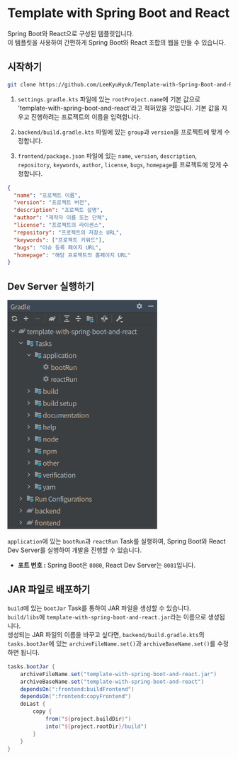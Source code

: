 # Template with Spring Boot and React

Spring Boot와 React으로 구성된 템플릿입니다.  
이 템플릿을 사용하여 간편하게 Spring Boot와 React 조합의 웹을 만들 수 있습니다.

## 시작하기

```sh
git clone https://github.com/LeeKyuHyuk/Template-with-Spring-Boot-and-React.git ProjectName
```

1. `settings.gradle.kts` 파일에 있는 `rootProject.name`에 기본 값으로 'template-with-spring-boot-and-react'라고 적혀있을 것입니다. 기본 값을 지우고 진행하려는 프로젝트의 이름을 입력합니다.

2. `backend/build.gradle.kts` 파일에 있는 `group`과 `version`을 프로젝트에 맞게 수정합니다.

3. `frontend/package.json` 파일에 있는 `name`, `version`, `description`, `repository`, `keywords`, `author`, `license`, `bugs`, `homepage`를 프로젝트에 맞게 수정합니다.

```json
{
  "name": "프로젝트 이름",
  "version": "프로젝트 버전",
  "description": "프로젝트 설명",
  "author": "제작자 이름 또는 단체",
  "license": "프로젝트의 라이센스",
  "repository": "프로젝트의 저장소 URL",
  "keywords": ["프로젝트 키워드"],
  "bugs": "이슈 등록 페이지 URL",
  "homepage": "해당 프로젝트의 홈페이지 URL"
}
```

## Dev Server 실행하기

![Gradle Tasks List](./Gradle-Tasks-List.png)

`application`에 있는 `bootRun`과 `reactRun` Task를 실행하여, Spring Boot와 React Dev Server를 실행하여 개발을 진행할 수 있습니다.
- **포트 번호 :** Spring Boot은 `8080`, React Dev Server는 `8081`입니다.

## JAR 파일로 배포하기

`build`에 있는 `bootJar` Task를 통하여 JAR 파일을 생성할 수 있습니다.  
`build/libs`에 `template-with-spring-boot-and-react.jar`라는 이름으로 생성됩니다.  
생성되는 JAR 파일의 이름을 바꾸고 싶다면, `backend/build.gradle.kts`의 `tasks.bootJar`에 있는 `archiveFileName.set()`과 `archiveBaseName.set()`를 수정하면 됩니다.

```gradle
tasks.bootJar {
	archiveFileName.set("template-with-spring-boot-and-react.jar")
	archiveBaseName.set("template-with-spring-boot-and-react")
	dependsOn(":frontend:buildFrontend")
	dependsOn(":frontend:copyFrontend")
	doLast {
		copy {
			from("${project.buildDir}")
			into("${project.rootDir}/build")
		}
	}
}
```
